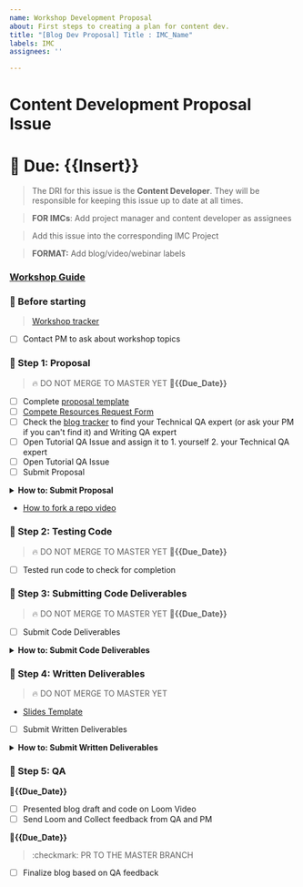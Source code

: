 ```yaml
---
name: Workshop Development Proposal
about: First steps to creating a plan for content dev.
title: "[Blog Dev Proposal] Title : IMC_Name"
labels: IMC
assignees: ''

---
```


# Content Development Proposal Issue

# 📅 Due: {{Insert}}
>The DRI for this issue is the **Content Developer**. They will be responsible for keeping this issue up to date at all times.

>**FOR IMCs**: Add project manager and content developer as assignees

>Add this issue into the corresponding IMC Project

>**FORMAT:** Add blog/video/webinar labels

### [Workshop Guide](https://www.notion.so/Guide-Workshops-6e978d8a8961464f84cf9d74425a78dc)

### :dancer: Before starting
> [Workshop tracker](https://airtable.com/shrDBBOFqn5c7SlBh)
- [ ] Contact PM to ask about workshop topics

### :pushpin: Step 1: Proposal
> :fire: DO NOT MERGE TO MASTER YET
📅**{{Due_Date}}**
- [ ] Complete [proposal template](https://github.com/bitprj/devrel/blob/master/contentdevproposal.md)
- [ ] [Compete Resources Request Form](https://airtable.com/shrYEJufxRzm97jha)
- [ ] Check the [blog tracker](https://airtable.com/shrDBBOFqn5c7SlBh) to find your Technical QA expert (or ask your PM if you can't find it) and Writing QA expert
- [ ] Open Tutorial QA Issue and assign it to 1. yourself 2. your Technical QA expert
- [ ] Open Tutorial QA Issue
- [ ] Submit Proposal
<details><summary><b>How to: Submit Proposal</b></summary>
    
    - Create branch called #{{insert-blog-title}}

    - Fork the bitprj/devrel repo
    
    - Create a file in the following folder: bitprj/devrel/{{imc_topic}}/{{imc_name}}/{{blog_title}}/proposal.md
    
    - Commit + Push proposal.md
    
    - Create a pull request to merge into the #{{insert-blog-title}} branch on bitprj/devrel
    
    - Assign your PM to the pull request
</details>

- [How to fork a repo video](https://app.getguru.com/card/ijjKGAyT/How-to-Fork-a-Repo-Do-a-Pull-Request)

### :pushpin: Step 2: Testing Code
> :fire: DO NOT MERGE TO MASTER YET
📅**{{Due_Date}}**
- [ ] Tested run code to check for completion

### :pushpin: Step 3: Submitting Code Deliverables
> :fire: DO NOT MERGE TO MASTER YET
📅**{{Due_Date}}**
- [ ] Submit Code Deliverables
<details><summary><b>How to: Submit Code Deliverables</b></summary>
    - Fork the bitprj/devrel repo
    
    - Upload Finished Code on CodeSandbox
    
    - Check that all code is commented well
    
    - Link CodeSandbox in comments of this issue
    
    - Commit + Push starter code into your pertinent folder under /starter and solution code under /solution
    
    - Create a pull request to merge into the #{{insert-blog-title}} branch on bitprj/devrel
    
    - Assign your Technical QA expert and PM to the pull request
</details>

### :pushpin: Step 4: Written Deliverables
> :fire: DO NOT MERGE TO MASTER YET
- [Slides Template](https://docs.google.com/presentation/d/1v3HcEPIispxTmlko_7qJq2sW3yHX7nGjKOXvlV3FbrM/edit?usp=sharing)
- [ ] Submit Written Deliverables

<details><summary><b>How to: Submit Written Deliverables</b></summary>
    - Fork the bitprj/devrel repo
    
    - Commit + Push written content (step-by-step blog tutorial of code) under blog.md within the pertinent folder
    
    - Create a pull request to merge into the #{{insert-blog-title}} branch on bitprj/devrel
    
    - Assign your Technical QA expert, Writing QA expert, and PM to the pull request
</details>

### :pushpin: Step 5: QA 
📅**{{Due_Date}}**
- [ ] Presented blog draft and code on Loom Video
- [ ] Send Loom and Collect feedback from QA and PM

📅**{{Due_Date}}**
> :checkmark: PR TO THE MASTER BRANCH
- [ ] Finalize blog based on QA feedback
